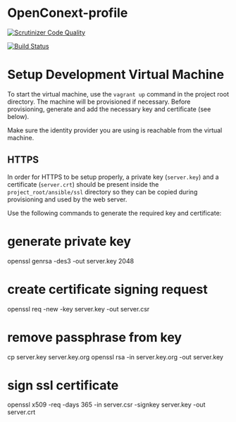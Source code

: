 OpenConext-profile
==================

[![Scrutinizer Code Quality](https://scrutinizer-ci.com/g/OpenConext/OpenConext-profile/badges/quality-score.png?b=develop)](https://scrutinizer-ci.com/g/OpenConext/OpenConext-profile/?branch=develop)

[![Build Status](https://travis-ci.org/OpenConext/OpenConext-profile.svg)](https://travis-ci.org/OpenConext/OpenConext-profile)

# Setup Development Virtual Machine
To start the virtual machine, use the `vagrant up` command in the project root directory. The machine will be
provisioned if necessary. Before provisioning, generate and add the necessary key and certificate (see below).

Make sure the identity provider you are using is reachable from the virtual machine.

## HTTPS
In order for HTTPS to be setup properly, a private key (`server.key`) and a certificate (`server.crt`) should be present
inside the `project_root/ansible/ssl` directory so they can be copied during provisioning and used by the web server.

Use the following commands to generate the required key and certificate:

   # generate private key
   openssl genrsa -des3 -out server.key 2048
   
   # create certificate signing request
   openssl req -new -key server.key -out server.csr
   
   # remove passphrase from key
   cp server.key server.key.org
   openssl rsa -in server.key.org -out server.key
   
   # sign ssl certificate
   openssl x509 -req -days 365 -in server.csr -signkey server.key -out server.crt
